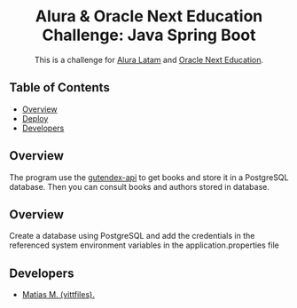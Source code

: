 <h1 align="center"> Alura & Oracle Next Education Challenge: Java Spring Boot </h1>

<div align="center">
   This is a challenge for <a href="https://www.aluracursos.com/" target="_blank">Alura Latam</a> and <a href="https://www.oracle.com/ar/education/oracle-next-education/" target="_blank">Oracle Next Education</a>.
</div>

<!-- TABLE OF CONTENTS -->

## Table of Contents

- [Overview](#overview)
- [Deploy](#deploy)
- [Developers](#Developers)

## Overview

The program use the <a href="https://gutendex.com/" target="_blank">gutendex-api</a> to get books and store it 
in a PostgreSQL database.
Then you can consult books and authors stored in database.

## Overview

Create a database using PostgreSQL and add the credentials in the referenced system environment variables
in the application.properties file

## Developers

- <a href="https://www.linkedin.com/in/matias-m-79b5652a0/" target="_blank">Matias M. (vittfiles).</a>